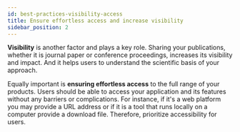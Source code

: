 ```yaml
---
id: best-practices-visibility-access
title: Ensure effortless access and increase visibility
sidebar_position: 2
---
```


**Visibility** is another factor and plays a key role. Sharing your publications, whether it is journal paper or conference proceedings, increases its visibility and impact. And it helps users to understand the scientific basis of your approach.

Equally important is **ensuring effortless access** to the full range of your products. Users should be able to access your application and its features without any barriers or complications. For instance, if it's a web platform you may provide a URL address or if it is a tool that runs locally on a computer provide a download file. Therefore, prioritize accessibility for users. 
